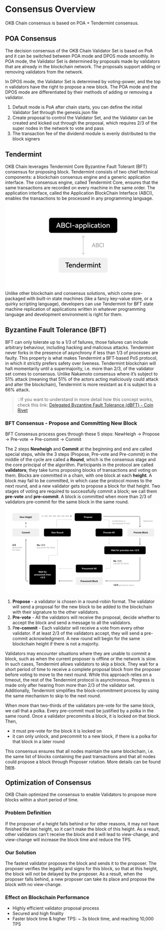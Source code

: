 # Consensus Overview
OKB Chain consensus is based on POA + Tendermint consensus.
## POA Consensus
The decision consensus of the OKB Chain Validator Set is based on PoA and it can be switched between POA mode and DPOS mode smoothly. In POA mode, the Validator Set is determined by proposals made by validators that are already in the blockchain network. The proposals support adding or removing validators from the network.

In DPOS mode, the Validator Set is determined by voting-power, and the top n validators have the right to propose a new block. The POA mode and the DPOS mode are differentiated by their methods of adding or removing a validator.
1. Default mode is PoA after chain starts, you can define the initial Validator Set through the genesis.json file
2. Create proposal to control the Validator Set, and the Validator can be created and kicked out through the proposal, which requires 2/3 of the super nodes in the network to vote and pass
3. The transaction fee of the dividend module is evenly distributed to the block signers

## Tendermint
OKB Chain leverages Tendermint Core Byzantine Fault Tolerant (BFT) consensus for proposing block. Tendermint consists of two chief technical components: a blockchain consensus engine and a generic application interface. The consensus engine, called Tendermint Core, ensures that the same transactions are recorded on every machine in the same order. The application interface, called the Application BlockChain Interface (ABCI), enables the transactions to be processed in any programming language.
![](./img/abci1.png )
Unlike other blockchain and consensus solutions, which come pre-packaged with built-in state machines (like a fancy key-value store, or a quirky scripting language), developers can use Tendermint for BFT state machine replication of applications written in whatever programming language and development environment is right for them.
## Byzantine Fault Tolerance (BFT)
BFT can only tolerate up to a 1/3 of failures, those failures can include arbitrary behaviour, including hacking and malicious attacks. Tendermint never forks in the presence of asynchrony if less than 1/3 of processes are faulty. This property is what makes Tendermint a BFT-based PoS protocol, in which it strictly prefers safety over liveness. Tendermint blockchain will halt momentarily until a supermajority, i.e. more than 2/3, of the validator set comes to consensus. Unlike Nakamoto consensus where it’s subject to 51% attack (meaning that 51% of the actors acting maliciously could attack and alter the blockchain), Tendermint is more resistant as it is subject to a 66% attack.
>💡If you want to understand in more detail how this concept works, check this link: [Delegated Byzantine Fault Tolerance (dBFT) - Coin Rivet](https://coinrivet.com/delegated-byzantine-fault-tolerance-dbft-explained/ "Delegated Byzantine Fault Tolerance (dBFT) - Coin Rivet")

### BFT Consensus - Propose and Committing New Block
BFT Consensus process goes through these 5 steps: NewHeigh -> Propose -> Pre-vote -> Pre-commit -> Commit

The 2 steps **Newheigh** and **Commit** at the beginning and end are called special steps, while the 3 steps (Propose, Pre-vote and Pre-commit) in the middle of the cycle are called a **Round**, which is the consensus stage and the core principal of the algorithm.
Participants in the protocol are called **validators**; they take turns proposing blocks of transactions and voting on them. Blocks are committed in a chain, with one block at each **height**. A block may fail to be committed, in which case the protocol moves to the next round, and a new validator gets to propose a block for that height. Two stages of voting are required to successfully commit a block; we call them **pre-vote** and **pre-commit**. A block is committed when more than 2/3 of validators pre-commit for the same block in the same round.
![](./img/cs1.png )

1. **Propose** - a validator is chosen in a round-robin format. The validator will send a proposal for the new block to be added to the blockchain with their signature to the other validators.
2. **Pre-vote** - All the validators will receive the proposal, decide whether to accept the block and send a message to all the validators.
3. P**re-commit** - Each validator will receive a vote from every other validator. If at least 2/3 of the validators accept, they will send a pre-commit acknowledgment. A new round will begin for the same blockchain height if there is not a majority.

Validators may encounter situations where they are unable to commit a block, such as when the current proposer is offline or the network is slow. In such cases, Tendermint allows validators to skip a block. They wait for a short period of time to receive a complete proposal block from the proposer before voting to move to the next round. While this approach relies on a timeout, the rest of the Tendermint protocol is asynchronous. Progress is made only after hearing from more than 2/3 of the validator set. Additionally, Tendermint simplifies the block-commitment process by using the same mechanism to skip to the next round.

When more than two-thirds of the validators pre-vote for the same block, we call that a polka. Every pre-commit must be justified by a polka in the same round. Once a validator precommits a block, it is locked on that block. Then,

- it must pre-vote for the block it is locked on
- it can only unlock, and precommit to a new block, if there is a polka for that block in a later round

This consensus ensures that all nodes maintain the same blockchain, i.e. the same list of blocks containing the past transactions and that all nodes could propose a block through Proposer rotation.
More details can be found [here](https://v1.cosmos.network/resources/whitepaper/ "here").

## Optimization of Consensus
OKB Chain optimized the consensus to enable Validators to propose more blocks within a short period of time.

### Problem Definition
If the proposer of a height falls behind or for other reasons, it may not have finished the last height, so it can't make the block of this height. As a result, other validators can't receive the block and it will lead to view-change, and view-change will increase the block time and reduce the TPS.

### Our Solution
The fastest validator proposes the block and sends it to the proposer. The proposer verifies the legality and signs for this block, so that at this height, the block will not be delayed by the proposer. As a result, when the proposer falls behind, a new proposer can take its place and propose the block with no view-change.
### Effect on Blockchain Performance
- Highly efficient validator proposal process
- Secured and high finality
- Faster block time & higher TPS: ~ 3s block time, and reaching 10,000 TPS 
